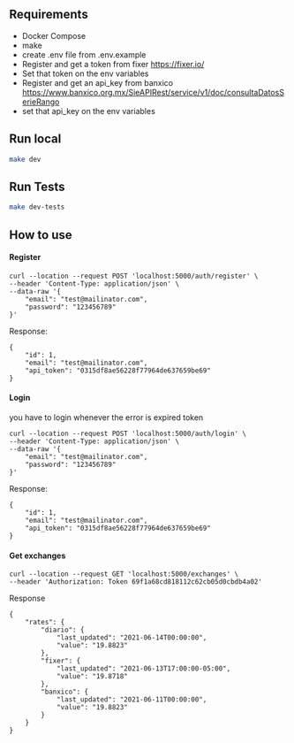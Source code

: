 
Requirements
-----------
- Docker Compose
- make
- create .env file from .env.example 
- Register and get a token from fixer https://fixer.io/
- Set that token on the env variables
- Register and get an api_key from  banxico https://www.banxico.org.mx/SieAPIRest/service/v1/doc/consultaDatosSerieRango
- set that api_key on the env variables


Run local
-----------
```bash
make dev
```

Run Tests
-----------
```bash
make dev-tests
```


How to use
-----------

#### Register
```.env
curl --location --request POST 'localhost:5000/auth/register' \
--header 'Content-Type: application/json' \
--data-raw '{
    "email": "test@mailinator.com",
    "password": "123456789"
}'
```
Response:
```.env
{
    "id": 1,
    "email": "test@mailinator.com",
    "api_token": "0315df8ae56228f77964de637659be69"
}
```

#### Login
you have to login whenever the error is expired token
```.env
curl --location --request POST 'localhost:5000/auth/login' \
--header 'Content-Type: application/json' \
--data-raw '{
    "email": "test@mailinator.com",
    "password": "123456789"
}'
```
Response:
```
{
    "id": 1,
    "email": "test@mailinator.com",
    "api_token": "0315df8ae56228f77964de637659be69"
}
```

#### Get exchanges
```.env
curl --location --request GET 'localhost:5000/exchanges' \
--header 'Authorization: Token 69f1a68cd818112c62cb05d0cbdb4a02'
```
Response
```
{
    "rates": {
        "diario": {
            "last_updated": "2021-06-14T00:00:00",
            "value": "19.8823"
        },
        "fixer": {
            "last_updated": "2021-06-13T17:00:00-05:00",
            "value": "19.8718"
        },
        "banxico": {
            "last_updated": "2021-06-11T00:00:00",
            "value": "19.8823"
        }
    }
}
```
